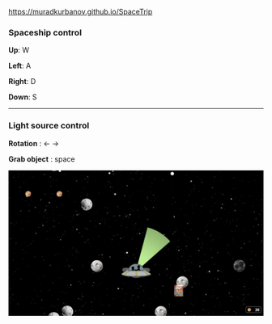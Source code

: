 https://muradkurbanov.github.io/SpaceTrip


### Spaceship control

**Up**: W

**Left**: A

**Right**: D

**Down**: S
***

### Light source control
**Rotation** : &#8592; &#8594;

**Grab object** : space


![Пример изображения](assets/images/screen.png)


